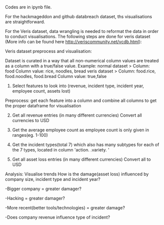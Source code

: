 Codes are in ipynb file.

For the hackmageddon and github databreach dataset, ths visualisations are straightforward.

For the Veris dataset, data wrangling is needed to reformat the data in order to conduct visualisations. 
The following steps are done for veris dataset (More info can be found here http://veriscommunity.net/vcdb.html):

   Veris dataset preprocess and visualisation:

   Dataset is curated in a way that all non-numerical column values are treated as a column with a true/false value.
   Example:  normal dataset > Column: food 					Column value: rice, noodles, bread
	     veris dataset  > Column: food.rice, food.noodles, food.bread	Column value: true,false



  1) Select features to look into (revenue, incident type, incident year, employee count, assets lost) 

  Preprocess: get each feature into a column and combine all columns to get the proper dataframe for visualisation

  2) Get all revenue entries (in many different currencies)
     Convert all currencies to USD

  3) Get the average employee count as employee count is only given in ranges(eg. 1-100)

  4) Get the incident types(total 7) which also has many subtypes for each of the 7 types, 
     located in column 'action. <incident type> .variety. <incident subtype>'

  4) Get all asset loss entries (in many different currencies)
     Convert all to USD

Analysis: Visualise trends
How is the damage(asset loss) influenced by company size, incident type and incident year?

-Bigger company = greater damager?

-Hacking = greater damager?

-More recent(better tools/technologies) = greater damage?

-Does company revenue influence type of incident?
